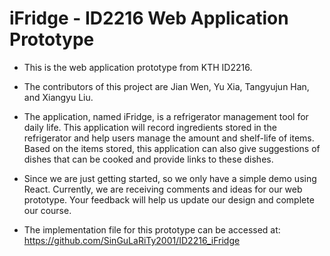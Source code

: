 # iFridge - ID2216 Web Application Prototype

- This is the web application prototype from KTH ID2216.

- The contributors of this project are Jian Wen, Yu Xia, Tangyujun Han, and Xiangyu Liu.

- The application, named iFridge, is a refrigerator management tool for daily life. This application will record ingredients stored in the refrigerator and help users manage the amount and shelf-life of items. Based on the items stored, this application can also give suggestions of dishes that can be cooked and provide links to these dishes. 

- Since we are just getting started, so we only have a simple demo using React. Currently, we are receiving comments and ideas for our web prototype. Your feedback will help us update our design and complete our course.

- The implementation file for this prototype can be accessed at: https://github.com/SinGuLaRiTy2001/ID2216_iFridge
